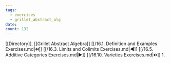 ```yaml
---
tags:
  - exercises
  - grillet_abstract_alg
date:
count: 132
---
```

[[Directory]], [[Grillet Abstract Algebra]]
[[/16.1. Definition and Examples Exercises.md|🞀🞀]] [[/16.3. Limits and Colimits Exercises.md|◀]] [[/16.5. Additive Categories Exercises.md|▶]] [[/16.10. Varieties Exercises.md|🞂🞂]]
1. 